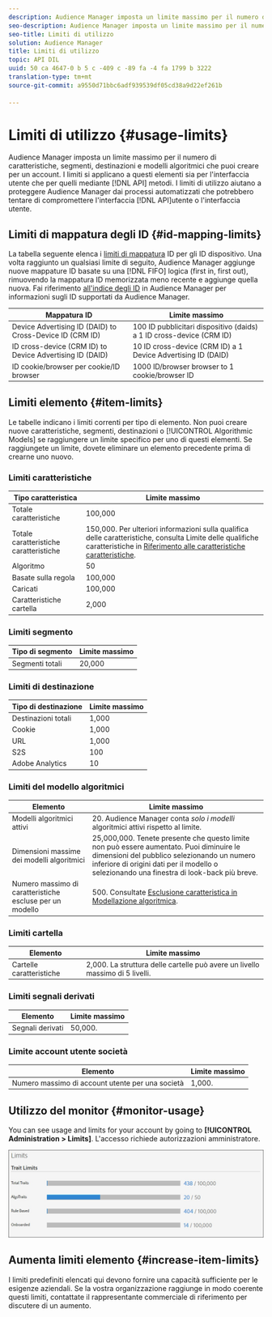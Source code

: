 ```yaml
---
description: Audience Manager imposta un limite massimo per il numero di caratteristiche, segmenti, destinazioni e modelli algoritmici che puoi creare per un account. I limiti si applicano a questi elementi sia creati nell'interfaccia utente sia mediante metodi API. I limiti di utilizzo aiutano a proteggere Audience Manager dai processi automatizzati che possono tentare di compromettere le nostre API o l'interfaccia utente.
seo-description: Audience Manager imposta un limite massimo per il numero di caratteristiche, segmenti, destinazioni e modelli algoritmici che puoi creare per un account. I limiti si applicano a questi elementi sia creati nell'interfaccia utente sia mediante metodi API. I limiti di utilizzo aiutano a proteggere Audience Manager dai processi automatizzati che possono tentare di compromettere le nostre API o l'interfaccia utente.
seo-title: Limiti di utilizzo
solution: Audience Manager
title: Limiti di utilizzo
topic: API DIL
uuid: 50 ca 4647-0 b 5 c -409 c -89 fa -4 fa 1799 b 3222
translation-type: tm+mt
source-git-commit: a9550d71bbc6adf939539df05cd38a9d22ef261b

---
```



# Limiti di utilizzo {#usage-limits}

Audience Manager imposta un limite massimo per il numero di caratteristiche, segmenti, destinazioni e modelli algoritmici che puoi creare per un account. I limiti si applicano a questi elementi sia per l&#39;interfaccia utente che per quelli mediante [!DNL API] metodi. I limiti di utilizzo aiutano a proteggere Audience Manager dai processi automatizzati che potrebbero tentare di compromettere l&#39;interfaccia [!DNL API]utente o l&#39;interfaccia utente.

## Limiti di mappatura degli ID {#id-mapping-limits}

La tabella seguente elenca i [limiti di mappatura](../../integration/sending-audience-data/batch-data-transfer-explained/id-sync-http.md) ID per gli ID dispositivo. Una volta raggiunto un qualsiasi limite di seguito, Audience Manager aggiunge nuove mappature ID basate su una [!DNL FIFO] logica (first in, first out), rimuovendo la mappatura ID memorizzata meno recente e aggiunge quella nuova. Fai riferimento [all&#39;indice degli ID](../../reference/ids-in-aam.md) in Audience Manager per informazioni sugli ID supportati da Audience Manager.

| Mappatura ID | Limite massimo |
|-----------|-------------- |
| Device Advertising ID (DAID) to Cross-Device ID (CRM ID) | 100 ID pubblicitari dispositivo (daids) a 1 ID cross-device (CRM ID) |
| ID cross-device (CRM ID) to Device Advertising ID (DAID) | 10 ID cross-device (CRM ID) a 1 Device Advertising ID (DAID) |
| ID cookie/browser per cookie/ID browser | 1000 ID/browser browser to 1 cookie/browser ID |

## Limiti elemento {#item-limits}

Le tabelle indicano i limiti correnti per tipo di elemento. Non puoi creare nuove caratteristiche, segmenti, destinazioni o [!UICONTROL Algorithmic Models] se raggiungere un limite specifico per uno di questi elementi. Se raggiungete un limite, dovete eliminare un elemento precedente prima di crearne uno nuovo.

### Limiti caratteristiche

| Tipo caratteristica | Limite massimo |
| -------------------------- | ------------------------------------- |
| Totale caratteristiche | 100,000 |
| Totale caratteristiche caratteristiche | 150,000. Per ulteriori informazioni sulla qualifica delle caratteristiche, consulta Limite delle qualifiche caratteristiche in [Riferimento alle caratteristiche caratteristiche](/help/using/features/traits/trait-qualification-reference.md#trait-qualification-limit). |
| Algoritmo | 50 |
| Basate sulla regola | 100,000 |
| Caricati | 100,000 |
| Caratteristiche cartella | 2,000 |

### Limiti segmento

| Tipo di segmento | Limite massimo |
| -------------- | ------------- |
| Segmenti totali | 20,000 |

### Limiti di destinazione

| Tipo di destinazione | Limite massimo |
| ------------------ | ------------- |
| Destinazioni totali | 1,000 |
| Cookie | 1,000 |
| URL | 1,000 |
| S2S | 100 |
| Adobe Analytics | 10 |

### Limiti del modello algoritmici

| Elemento | Limite massimo |
| -------- | ----- |
| Modelli algoritmici attivi | 20. Audience Manager conta *solo i modelli* algoritmici attivi rispetto al limite. |
| Dimensioni massime dei modelli algoritmici | 25,000,000.  Tenete presente che questo limite non può essere aumentato. Puoi diminuire le dimensioni del pubblico selezionando un numero inferiore di origini dati per il modello o selezionando una finestra di look-back più breve. |
| Numero massimo di caratteristiche escluse per un modello | 500. Consultate [Esclusione caratteristica in Modellazione algoritmica](/help/using/features/algorithmic-models/trait-exclusion-algo-models.md). |

### Limiti cartella

| Elemento | Limite massimo |
| ------------- | ------------------ |
| Cartelle caratteristiche | 2,000.  La struttura delle cartelle può avere un livello massimo di 5 livelli. |

### Limiti segnali derivati

| Elemento | Limite massimo |
| --------------- | ------------- |
| Segnali derivati | 50,000. |

### Limite account utente società

| Elemento | Limite massimo |
| ----------- | ------------- |
| Numero massimo di account utente per una società | 1,000. |

## Utilizzo del monitor {#monitor-usage}

You can see usage and limits for your account by going to **[!UICONTROL Administration > Limits]**. L&#39;accesso richiede autorizzazioni amministratore.

![l&#39;immagine limita l&#39;utilizzo](assets/usage-limits.png)

## Aumenta limiti elemento {#increase-item-limits}

I limiti predefiniti elencati qui devono fornire una capacità sufficiente per le esigenze aziendali. Se la vostra organizzazione raggiunge in modo coerente questi limiti, contattate il rappresentante commerciale di riferimento per discutere di un aumento.